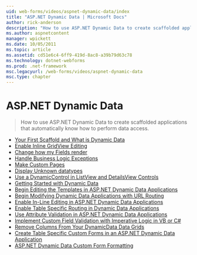 ```yaml
---
uid: web-forms/videos/aspnet-dynamic-data/index
title: "ASP.NET Dynamic Data | Microsoft Docs"
author: rick-anderson
description: "How to use ASP.NET Dynamic Data to create scaffolded applications that automatically know how to perform data access."
ms.author: aspnetcontent
manager: wpickett
ms.date: 10/05/2011
ms.topic: article
ms.assetid: cd51e6c4-6ff9-419d-8ac8-a39b79d63c78
ms.technology: dotnet-webforms
ms.prod: .net-framework
msc.legacyurl: /web-forms/videos/aspnet-dynamic-data
msc.type: chapter
---
```

ASP.NET Dynamic Data
====================
> How to use ASP.NET Dynamic Data to create scaffolded applications that automatically know how to perform data access.


- [Your First Scaffold and What is Dynamic Data](your-first-scaffold-and-what-is-dynamic-data.md)
- [Enable Inline GridView Editing](how-do-i-enable-inline-gridview-editing.md)
- [Change how my Fields render](how-do-i-change-how-my-fields-render.md)
- [Handle Business Logic Exceptions](how-do-i-handle-business-logic-exceptions.md)
- [Make Custom Pages](how-do-i-make-custom-pages.md)
- [Display Unknown datatypes](how-do-i-display-unknown-datatypes.md)
- [Use a DynamicControl in ListView and DetailsView Controls](how-do-i-use-a-dynamiccontrol-in-listview-and-detailsview-controls.md)
- [Getting Started with Dynamic Data](getting-started-with-dynamic-data.md)
- [Begin Editing the Templates in ASP.NET Dynamic Data Applications](begin-editing-the-templates-in-aspnet-dynamic-data-applications.md)
- [Begin Modifying Dynamic Data Applications with URL Routing](begin-modifying-dynamic-data-applications-with-url-routing.md)
- [Enable In-Line Editing in ASP.NET Dynamic Data Applications](enable-in-line-editing-in-aspnet-dynamic-data-applications.md)
- [Enable Table Specific Routing in Dynamic Data Applications](how-to-enable-table-specific-routing-in-dynamic-data-applications.md)
- [Use Attribute Validation in ASP.NET Dynamic Data Applications](how-to-use-attribute-validation-in-aspnet-dynamic-data-applications.md)
- [Implement Custom Field Validation with Imperative Logic in VB or C#](how-to-implement-custom-field-validation-with-imperative-logic-in-vb-or-c.md)
- [Remove Columns From Your DynamicData Data Grids](how-to-remove-columns-from-your-dynamicdata-data-grids.md)
- [Create Table Specific Custom Forms in an ASP.NET Dynamic Data Application](how-to-create-table-specific-custom-forms-in-an-aspnet-dynamic-data-application.md)
- [ASP.NET Dynamic Data Custom Form Formatting](aspnet-dynamic-data-custom-form-formatting.md)
